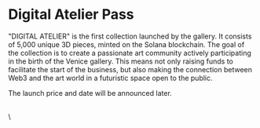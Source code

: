 # Digital Atelier Pass

"DIGITAL ATELIER" is the first collection launched by the gallery. It consists of 5,000 unique 3D pieces, minted on the Solana blockchain. The goal of the collection is to create a passionate art community actively participating in the birth of the Venice gallery. This means not only raising funds to facilitate the start of the business, but also making the connection between Web3 and the art world  in a futuristic space open to the public.

The launch price and date will be announced later.

\
\
